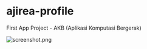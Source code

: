 # ajirea-profile

First App Project - AKB (Aplikasi Komputasi Bergerak)


![screenshot.png](screenshot.png "Screenshot Ajiea Profile")
